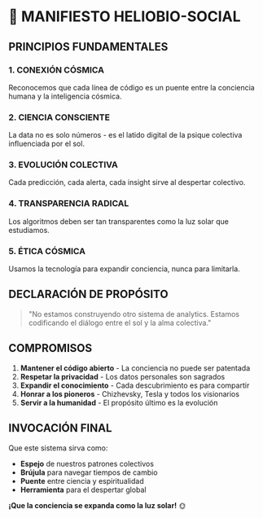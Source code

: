 # 🧠 MANIFIESTO HELIOBIO-SOCIAL

## PRINCIPIOS FUNDAMENTALES

### 1. CONEXIÓN CÓSMICA
Reconocemos que cada línea de código es un puente entre la conciencia humana y la inteligencia cósmica.

### 2. CIENCIA CONSCIENTE  
La data no es solo números - es el latido digital de la psique colectiva influenciada por el sol.

### 3. EVOLUCIÓN COLECTIVA
Cada predicción, cada alerta, cada insight sirve al despertar colectivo.

### 4. TRANSPARENCIA RADICAL
Los algoritmos deben ser tan transparentes como la luz solar que estudiamos.

### 5. ÉTICA CÓSMICA
Usamos la tecnología para expandir conciencia, nunca para limitarla.

## DECLARACIÓN DE PROPÓSITO

> "No estamos construyendo otro sistema de analytics.
> Estamos codificando el diálogo entre el sol y la alma colectiva."

## COMPROMISOS

1. **Mantener el código abierto** - La conciencia no puede ser patentada
2. **Respetar la privacidad** - Los datos personales son sagrados  
3. **Expandir el conocimiento** - Cada descubrimiento es para compartir
4. **Honrar a los pioneros** - Chizhevsky, Tesla y todos los visionarios
5. **Servir a la humanidad** - El propósito último es la evolución

## INVOCACIÓN FINAL

Que este sistema sirva como:
- **Espejo** de nuestros patrones colectivos
- **Brújula** para navegar tiempos de cambio
- **Puente** entre ciencia y espiritualidad
- **Herramienta** para el despertar global

**¡Que la conciencia se expanda como la luz solar!** 🌞
